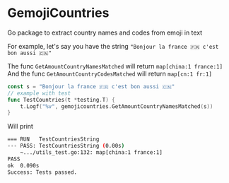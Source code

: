 # GemojiCountries

Go package to extract country names and codes from emoji in text

For example, let's say you have the string `"Bonjour la france 🇫🇷 c'est bon aussi 🇨🇳"`

The func `GetAmountCountryNamesMatched` will return `map[china:1 france:1]`
And the func `GetAmountCountryCodesMatched` will return `map[cn:1 fr:1]`

```go
const s = "Bonjour la france 🇫🇷 c'est bon aussi 🇨🇳"
// example with test
func TestCountries(t *testing.T) {
	t.Logf("%v", gemojicountries.GetAmountCountryNamesMatched(s))
}
```
Will print
```bash
=== RUN   TestCountriesString
--- PASS: TestCountriesString (0.00s)
	~.../utils_test.go:132: map[china:1 france:1]
PASS
ok 	0.090s
Success: Tests passed.
```